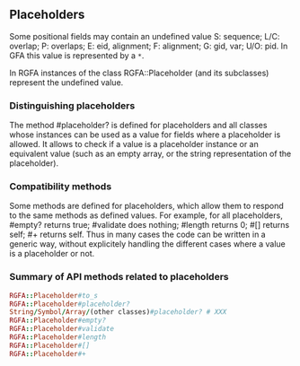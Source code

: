 ## Placeholders

Some positional fields may contain an undefined value S: sequence; L/C:
overlap; P: overlaps; E: eid, alignment; F: alignment; G: gid, var; U/O: pid.
In GFA this value is represented by a ```*```.

In RGFA instances of the class RGFA::Placeholder (and its subclasses) represent
the undefined value.

### Distinguishing placeholders

The method #placeholder? is defined for placeholders and all classes whose
instances can be used as a value for fields where a placeholder is allowed.  It
allows to check if a value is a placeholder instance or an equivalent value
(such as an empty array, or the string representation of the placeholder).

### Compatibility methods

Some methods are defined for placeholders, which allow them to respond to the
same methods as defined values. For example, for all placeholders, #empty?
returns true; #validate does nothing; #length returns 0; #[] returns self; #+
returns self. Thus in many cases the code can be written in a generic way,
without explicitely handling the different cases where a value is a placeholder
or not.

### Summary of API methods related to placeholders

```ruby
RGFA::Placeholder#to_s
RGFA::Placeholder#placeholder?
String/Symbol/Array/(other classes)#placeholder? # XXX
RGFA::Placeholder#empty?
RGFA::Placeholder#validate
RGFA::Placeholder#length
RGFA::Placeholder#[]
RGFA::Placeholder#+
```

